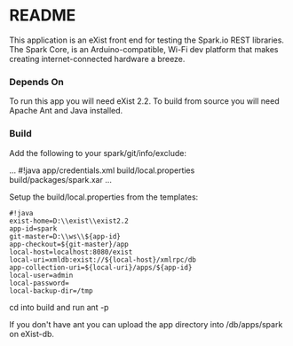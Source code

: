 # README #

This application is an eXist front end for testing the Spark.io REST libraries.  The Spark Core, is an Arduino-compatible, Wi-Fi dev platform that makes creating internet-connected hardware a breeze.

### Depends On ###
To run this app you will need eXist 2.2.
To build from source you will need Apache Ant and Java installed.

### Build ###

Add the following to your spark/git/info/exclude:

...
#!java
app/credentials.xml
build/local.properties
build/packages/spark.xar
...

Setup the build/local.properties from the templates:


```
#!java
exist-home=D:\\exist\\exist2.2
app-id=spark
git-master=D:\\ws\\${app-id}
app-checkout=${git-master}/app
local-host=localhost:8080/exist
local-uri=xmldb:exist://${local-host}/xmlrpc/db
app-collection-uri=${local-uri}/apps/${app-id}
local-user=admin
local-password=
local-backup-dir=/tmp
```

cd into build and run
ant -p

If you don't have ant you can upload the app directory into /db/apps/spark on eXist-db.